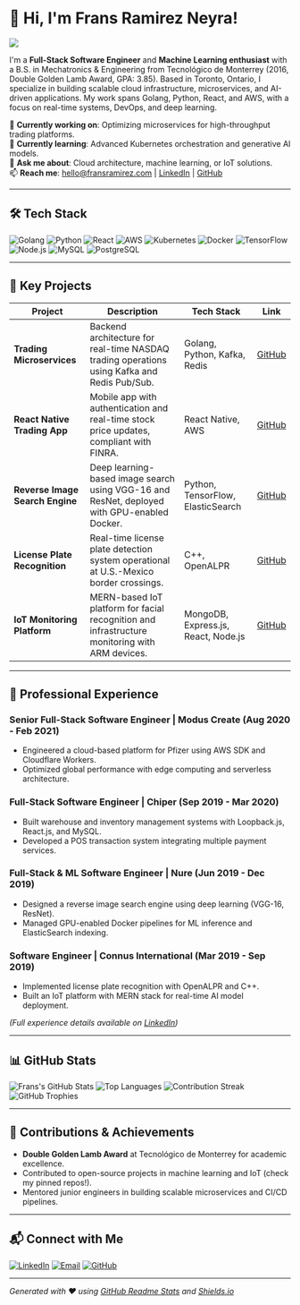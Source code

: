# 👋 Hi, I'm Frans Ramirez Neyra!

<img src="https://readme-typing-svg.herokuapp.com/?font=Inter&size=32&center=true&vCenter=true&width=500&height=50&color=2EA043&duration=4000&lines=Full-Stack+%26+ML+Software+Engineer;Building+Scalable+Cloud+Solutions;Passionate+about+AI+%26+IoT" />

I'm a **Full-Stack Software Engineer** and **Machine Learning enthusiast** with a B.S. in Mechatronics & Engineering from Tecnológico de Monterrey (2016, Double Golden Lamb Award, GPA: 3.85). Based in Toronto, Ontario, I specialize in building scalable cloud infrastructure, microservices, and AI-driven applications. My work spans Golang, Python, React, and AWS, with a focus on real-time systems, DevOps, and deep learning.

🔭 **Currently working on**: Optimizing microservices for high-throughput trading platforms.  
🌱 **Currently learning**: Advanced Kubernetes orchestration and generative AI models.  
💬 **Ask me about**: Cloud architecture, machine learning, or IoT solutions.  
📫 **Reach me**: [hello@fransramirez.com](mailto:hello@fransramirez.com) | [LinkedIn](https://www.linkedin.com/in/fransramiez/) | [GitHub](https://github.com/frans06)

---

## 🛠️ Tech Stack

![Golang](https://img.shields.io/badge/Golang-00ADD8?style=flat-square&logo=go&logoColor=white)
![Python](https://img.shields.io/badge/Python-3776AB?style=flat-square&logo=python&logoColor=white)
![React](https://img.shields.io/badge/React-61DAFB?style=flat-square&logo=react&logoColor=black)
![AWS](https://img.shields.io/badge/AWS-232F3E?style=flat-square&logo=amazonaws&logoColor=white)
![Kubernetes](https://img.shields.io/badge/Kubernetes-326CE5?style=flat-square&logo=kubernetes&logoColor=white)
![Docker](https://img.shields.io/badge/Docker-2496ED?style=flat-square&logo=docker&logoColor=white)
![TensorFlow](https://img.shields.io/badge/TensorFlow-FF6F00?style=flat-square&logo=tensorflow&logoColor=white)
![Node.js](https://img.shields.io/badge/Node.js-339933?style=flat-square&logo=nodedotjs&logoColor=white)
![MySQL](https://img.shields.io/badge/MySQL-4479A1?style=flat-square&logo=mysql&logoColor=white)
![PostgreSQL](https://img.shields.io/badge/PostgreSQL-4169E1?style=flat-square&logo=postgresql&logoColor=white)

---

## 🚀 Key Projects

| Project | Description | Tech Stack | Link |
|---------|-------------|------------|------|
| **Trading Microservices** | Backend architecture for real-time NASDAQ trading operations using Kafka and Redis Pub/Sub. | Golang, Python, Kafka, Redis | [GitHub](#) |
| **React Native Trading App** | Mobile app with authentication and real-time stock price updates, compliant with FINRA. | React Native, AWS | [GitHub](#) |
| **Reverse Image Search Engine** | Deep learning-based image search using VGG-16 and ResNet, deployed with GPU-enabled Docker. | Python, TensorFlow, ElasticSearch | [GitHub](#) |
| **License Plate Recognition** | Real-time license plate detection system operational at U.S.-Mexico border crossings. | C++, OpenALPR | [GitHub](#) |
| **IoT Monitoring Platform** | MERN-based IoT platform for facial recognition and infrastructure monitoring with ARM devices. | MongoDB, Express.js, React, Node.js | [GitHub](#) |

---

## 💼 Professional Experience

### Senior Full-Stack Software Engineer | Modus Create (Aug 2020 - Feb 2021)
- Engineered a cloud-based platform for Pfizer using AWS SDK and Cloudflare Workers.
- Optimized global performance with edge computing and serverless architecture.

### Full-Stack Software Engineer | Chiper (Sep 2019 - Mar 2020)
- Built warehouse and inventory management systems with Loopback.js, React.js, and MySQL.
- Developed a POS transaction system integrating multiple payment services.

### Full-Stack & ML Software Engineer | Nure (Jun 2019 - Dec 2019)
- Designed a reverse image search engine using deep learning (VGG-16, ResNet).
- Managed GPU-enabled Docker pipelines for ML inference and ElasticSearch indexing.

### Software Engineer | Connus International (Mar 2019 - Sep 2019)
- Implemented license plate recognition with OpenALPR and C++.
- Built an IoT platform with MERN stack for real-time AI model deployment.

*(Full experience details available on [LinkedIn](https://linkedin.com/in/frans06))*

---

## 📊 GitHub Stats

![Frans's GitHub Stats](https://github-readme-stats.vercel.app/api?username=frans06&show_icons=true&theme=radical)
![Top Languages](https://github-readme-stats.vercel.app/api/top-langs/?username=frans06&layout=compact&theme=radical)
![Contribution Streak](https://github-readme-streak-stats.herokuapp.com/?user=frans06&theme=radical)
![GitHub Trophies](https://github-profile-trophy.vercel.app/?username=frans06&theme=onedark)

---

## 🌟 Contributions & Achievements

- **Double Golden Lamb Award** at Tecnológico de Monterrey for academic excellence.
- Contributed to open-source projects in machine learning and IoT (check my pinned repos!).
- Mentored junior engineers in building scalable microservices and CI/CD pipelines.

---

## 📬 Connect with Me

[![LinkedIn](https://img.shields.io/badge/LinkedIn-0077B5?style=flat-square&logo=linkedin&logoColor=white)](https://www.linkedin.com/in/fransramiez/)
[![Email](https://img.shields.io/badge/Email-D14836?style=flat-square&logo=gmail&logoColor=white)](mailto:hello@fransramirez.com)
[![GitHub](https://img.shields.io/badge/GitHub-181717?style=flat-square&logo=github&logoColor=white)](https://github.com/frans06)

---

*Generated with ❤️ using [GitHub Readme Stats](https://github.com/anuraghazra/github-readme-stats) and [Shields.io](https://shields.io/)*

